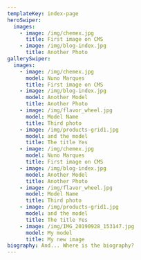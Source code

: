 ```yaml
---
templateKey: index-page
heroSwiper:
  images:
    - image: /img/chemex.jpg
      title: First image on CMS
    - image: /img/blog-index.jpg
      title: Another Photo
gallerySwiper:
  images:
    - image: /img/chemex.jpg
      model: Nuno Marques
      title: First image on CMS
    - image: /img/blog-index.jpg
      model: Another Model
      title: Another Photo
    - image: /img/flavor_wheel.jpg
      model: Model Name
      title: Third photo
    - image: /img/products-grid1.jpg
      model: and the model
      title: The title Yes
    - image: /img/chemex.jpg
      model: Nuno Marques
      title: First image on CMS
    - image: /img/blog-index.jpg
      model: Another Model
      title: Another Photo
    - image: /img/flavor_wheel.jpg
      model: Model Name
      title: Third photo
    - image: /img/products-grid1.jpg
      model: and the model
      title: The title Yes
    - image: /img/IMG_20190928_153147.jpg
      model: My model
      title: My new image
biography: And... Where is the biography?
---
```



